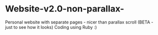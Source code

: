 # Website-v2.0-non-parallax-
Personal website with separate pages - nicer than parallax scroll (BETA - just to see how it looks)
Coding using Ruby :)

